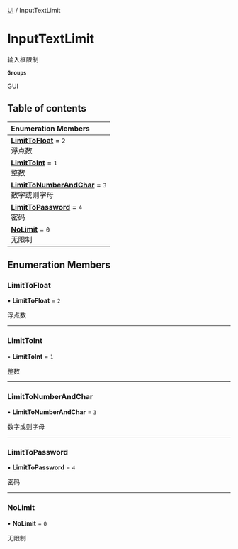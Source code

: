 [UI](../modules/UI.UI.md) / InputTextLimit

# InputTextLimit <Badge type="tip" text="Enumeration" /> <Score text="InputTextLimit" />

输入框限制

**`Groups`**

GUI

## Table of contents

| Enumeration Members |
| :-----|
| **[LimitToFloat](UI.InputTextLimit.md#limittofloat)** = ``2`` <br> 浮点数|
| **[LimitToInt](UI.InputTextLimit.md#limittoint)** = ``1`` <br> 整数|
| **[LimitToNumberAndChar](UI.InputTextLimit.md#limittonumberandchar)** = ``3`` <br> 数字或则字母|
| **[LimitToPassword](UI.InputTextLimit.md#limittopassword)** = ``4`` <br> 密码|
| **[NoLimit](UI.InputTextLimit.md#nolimit)** = ``0`` <br> 无限制|

## Enumeration Members

### LimitToFloat <Score text="LimitToFloat" /> 

• **LimitToFloat** = ``2``

浮点数

___

### LimitToInt <Score text="LimitToInt" /> 

• **LimitToInt** = ``1``

整数

___

### LimitToNumberAndChar <Score text="LimitToNumberAndChar" /> 

• **LimitToNumberAndChar** = ``3``

数字或则字母

___

### LimitToPassword <Score text="LimitToPassword" /> 

• **LimitToPassword** = ``4``

密码

___

### NoLimit <Score text="NoLimit" /> 

• **NoLimit** = ``0``

无限制
